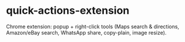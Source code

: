 # quick-actions-extension
Chrome extension: popup + right-click tools (Maps search &amp; directions, Amazon/eBay search, WhatsApp share, copy-plain, image resize).
